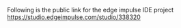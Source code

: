 Following is the public link for the edge impulse IDE project 
https://studio.edgeimpulse.com/studio/338320
